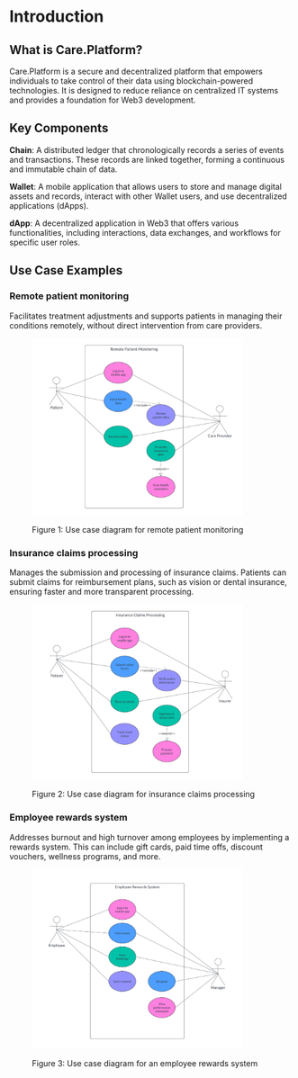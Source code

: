 # Introduction

## What is Care.Platform?

Care.Platform is a secure and decentralized platform that empowers individuals to take control of their data using blockchain-powered technologies. It is designed to reduce reliance on centralized IT systems and provides a foundation for Web3 development.

## **Key Components**

**Chain**: A distributed ledger that chronologically records a series of events and transactions. These records are linked together, forming a continuous and immutable chain of data.

**Wallet**: A mobile application that allows users to store and manage digital assets and records, interact with other Wallet users, and use decentralized applications (dApps).

**dApp**: A decentralized application in Web3 that offers various functionalities, including interactions, data exchanges, and workflows for specific user roles.

## Use Case Examples

### Remote patient monitoring

Facilitates treatment adjustments and supports patients in managing their conditions remotely, without direct intervention from care providers.

<figure><img src="../.gitbook/assets/remote-patient-monitoring-diagram.png" alt="remote-patient-monitoring-use-case" width="375"><figcaption><p>Figure 1: Use case diagram for remote patient monitoring</p></figcaption></figure>

### Insurance claims processing

Manages the submission and processing of insurance claims. Patients can submit claims for reimbursement plans, such as vision or dental insurance, ensuring faster and more transparent processing.

<figure><img src="../.gitbook/assets/insurance-claims-processing.png" alt="insurance-claims-processing-use-case" width="375"><figcaption><p>Figure 2: Use case diagram for insurance claims processing</p></figcaption></figure>

### Employee rewards system

Addresses burnout and high turnover among employees by implementing a rewards system. This can include gift cards, paid time offs, discount vouchers, wellness programs, and more.

<figure><img src="../.gitbook/assets/employee-rewards-system.png" alt="employee-rewards-system-use-case" width="375"><figcaption><p>Figure 3: Use case diagram for an employee rewards system</p></figcaption></figure>



